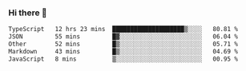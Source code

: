 ### Hi there 👋

<!--
**WShiBin/WShiBin** is a ✨ _special_ ✨ repository because its `README.md` (this file) appears on your GitHub profile.

Here are some ideas to get you started:

- 🔭 I’m currently working on ...
- 🌱 I’m currently learning ...
- 👯 I’m looking to collaborate on ...
- 🤔 I’m looking for help with ...
- 💬 Ask me about ...
- 📫 How to reach me: ...
- 😄 Pronouns: ...
- ⚡ Fun fact: ...
-->

<!--START_SECTION:waka-->

```txt
TypeScript   12 hrs 23 mins  ████████████████████▒░░░░   80.81 %
JSON         55 mins         █▓░░░░░░░░░░░░░░░░░░░░░░░   06.04 %
Other        52 mins         █▒░░░░░░░░░░░░░░░░░░░░░░░   05.71 %
Markdown     43 mins         █▒░░░░░░░░░░░░░░░░░░░░░░░   04.69 %
JavaScript   8 mins          ▒░░░░░░░░░░░░░░░░░░░░░░░░   00.95 %
```

<!--END_SECTION:waka-->
